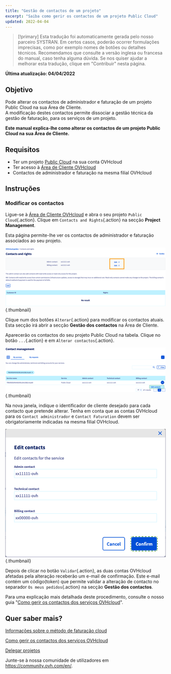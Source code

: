 ```yaml
---
title: "Gestão de contactos de um projeto"
excerpt: "Saiba como gerir os contactos de um projeto Public Cloud"
updated: 2022-04-04
---
```


> [!primary]
> Esta tradução foi automaticamente gerada pelo nosso parceiro SYSTRAN. Em certos casos, poderão ocorrer formulações imprecisas, como por exemplo nomes de botões ou detalhes técnicos. Recomendamos que consulte a versão inglesa ou francesa do manual, caso tenha alguma dúvida. Se nos quiser ajudar a melhorar esta tradução, clique em "Contribuir" nesta página.
>

**Última atualização: 04/04/2022**

## Objetivo

Pode alterar os contactos de administrador e faturação de um projeto Public Cloud na sua Área de Cliente.<br>
A modificação destes contactos permite dissociar a gestão técnica da gestão de faturação, para os serviços de um projeto.

**Este manual explica-lhe como alterar os contactos de um projeto Public Cloud na sua Área de Cliente.**

## Requisitos

- Ter um projeto [Public Cloud](https://www.ovhcloud.com/pt/public-cloud/) na sua conta OVHcloud
- Ter acesso à [Área de Cliente OVHcloud](https://www.ovh.com/auth/?action=gotomanager&from=https://www.ovh.pt/&ovhSubsidiary=pt)
- Contactos de administrador e faturação na mesma filial OVHcloud

## Instruções

### Modificar os contactos

Ligue-se à [Área de Cliente OVHcloud](https://www.ovh.com/auth/?action=gotomanager&from=https://www.ovh.pt/&ovhSubsidiary=pt) e abra o seu projeto `Public Cloud`{.action}. Clique em `Contacts and Rights`{.action} na secção **Project Management**.

Esta página permite-lhe ver os contactos de administrador e faturação associados ao seu projeto.

![alteracao-contactos](images/contact1.png){.thumbnail}

Clique num dos botões `Alterar`{.action} para modificar os contactos atuais. Esta secção irá abrir a secção **Gestão dos contactos** na Área de Cliente.

Aparecerão os contactos do seu projeto Public Cloud na tabela. Clique no botão `...`{.action} e em `Alterar contactos`{.action}.

![alteracao-contactos](images/contactchange.png){.thumbnail}

Na nova janela, indique o identificador de cliente desejado para cada contacto que pretende alterar. Tenha em conta que as contas OVHcloud para os `Contact administrador` e `Contact Faturation` devem ser obrigatoriamente indicadas na mesma filial OVHcloud.

![alteracao-contactos](images/contactchange1.png){.thumbnail}

Depois de clicar no botão `Validar`{.action}, as duas contas OVHcloud afetadas pela alteração receberão um e-mail de confirmação. Este e-mail contém um código(token) que permite validar a alteração de contacto no separador `Os meus pedidos`{.action} na secção **Gestão dos contactos**.

Para uma explicação mais detalhada deste procedimento, consulte o nosso guia "[Como gerir os contactos dos serviços OVHcloud](/pages/account_and_service_management/account_information/managing_contacts)".

## Quer saber mais?

[Informações sobre o método de faturação cloud](/pages/public_cloud/compute/analyze_billing)

[Como gerir os contactos dos serviços OVHcloud](/pages/account_and_service_management/account_information/managing_contacts)

[Delegar projetos](/pages/public_cloud/compute/delegate_projects)

Junte-se à nossa comunidade de utilizadores em <https://community.ovh.com/en/>.